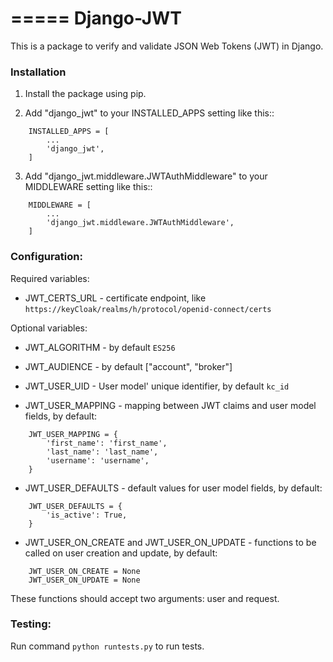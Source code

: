 =====
Django-JWT
=====

This is a package to verify and validate JSON Web Tokens (JWT) in Django.

### Installation
1. Install the package using pip.

2. Add "django_jwt" to your INSTALLED_APPS setting like this::
```
    INSTALLED_APPS = [
        ...
        'django_jwt',
    ]
```

3. Add "django_jwt.middleware.JWTAuthMiddleware" to your MIDDLEWARE setting like this::
```
    MIDDLEWARE = [
        ...
        'django_jwt.middleware.JWTAuthMiddleware',
    ]
```

### Configuration:
Required variables:
- JWT_CERTS_URL - certificate endpoint, like `https://keyCloak/realms/h/protocol/openid-connect/certs`

Optional variables:
- JWT_ALGORITHM - by default `ES256`
- JWT_AUDIENCE - by default ["account", "broker"]
- JWT_USER_UID - User model' unique identifier, by default `kc_id`

- JWT_USER_MAPPING - mapping between JWT claims and user model fields, by default:
```
    JWT_USER_MAPPING = {
        'first_name': 'first_name',
        'last_name': 'last_name',
        'username': 'username',
    }
```
- JWT_USER_DEFAULTS - default values for user model fields, by default:
```
    JWT_USER_DEFAULTS = {
        'is_active': True,
    }
```

- JWT_USER_ON_CREATE and JWT_USER_ON_UPDATE - functions to be called on user creation and update, by default:
```
    JWT_USER_ON_CREATE = None
    JWT_USER_ON_UPDATE = None
```
These functions should accept two arguments: user and request.

### Testing:
Run command `python runtests.py` to run tests.